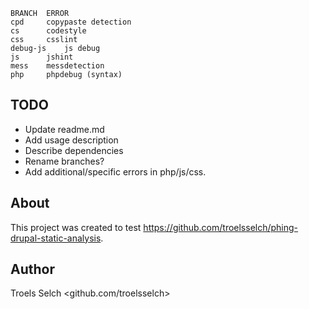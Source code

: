     BRANCH	ERROR
    cpd		copypaste detection
    cs		codestyle
    css		csslint
    debug-js	js debug
    js		jshint	
    mess	messdetection
    php		phpdebug (syntax)

TODO
----

* Update readme.md
 * Add usage description
 * Describe dependencies
* Rename branches?
* Add additional/specific errors in php/js/css.

About
-----

This project was created to test https://github.com/troelsselch/phing-drupal-static-analysis.

Author
------

Troels Selch <github.com/troelsselch>
